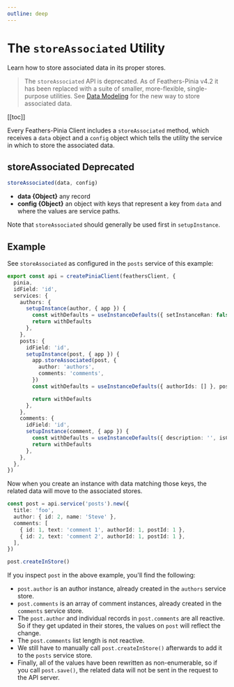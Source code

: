 ```yaml
---
outline: deep
---
```


<script setup>
import Badge from '../components/Badge.vue'
import BlockQuote from '../components/BlockQuote.vue'
</script>

# The `storeAssociated` Utility

Learn how to store associated data in its proper stores.

<BlockQuote type="danger">

The `storeAssociated` API is deprecated.  As of Feathers-Pinia v4.2 it has been replaced with a suite of smaller, 
more-flexible, single-purpose utilities. See [Data Modeling](/guide/data-modeling) for the new way to store associated 
data.

</BlockQuote>

[[toc]]

Every Feathers-Pinia Client includes a `storeAssociated` method, which receives a `data` object and a `config` object which
tells the utility the service in which to store the associated data.

## storeAssociated <Badge type="danger"> Deprecated </Badge>

```ts
storeAssociated(data, config)
```

- **data {Object}** any record
- **config {Object}** an object with keys that represent a key from `data` and where the values are service paths.

Note that `storeAssociated` should generally be used first in `setupInstance`.

## Example

See `storeAssociated` as configured in the `posts` service of this example:

```ts
export const api = createPiniaClient(feathersClient, {
  pinia,
  idField: 'id',
  services: {
    authors: {
      setupInstance(author, { app }) {
        const withDefaults = useInstanceDefaults({ setInstanceRan: false }, author)
        return withDefaults
      },
    },
    posts: {
      idField: 'id',
      setupInstance(post, { app }) {
        app.storeAssociated(post, {
          author: 'authors',
          comments: 'comments',
        })
        const withDefaults = useInstanceDefaults({ authorIds: [] }, post)

        return withDefaults
      },
    },
    comments: {
      idField: 'id',
      setupInstance(comment, { app }) {
        const withDefaults = useInstanceDefaults({ description: '', isComplete: false }, comment)
        return withDefaults
      },
    },
  },
})
```

Now when you create an instance with data matching those keys, the related data will move to the associated stores.

```ts
const post = api.service('posts').new({
  title: 'foo',
  author: { id: 2, name: 'Steve' },
  comments: [
    { id: 1, text: 'comment 1', authorId: 1, postId: 1 },
    { id: 2, text: 'comment 2', authorId: 1, postId: 1 },
  ],
})

post.createInStore()
```

If you inspect `post` in the above example, you'll find the following:

- `post.author` is an author instance, already created in the `authors` service store.
- `post.comments` is an array of comment instances, already created in the `comments` service store.
- The `post.author` and individual records in `post.comments` are all reactive. So if they get updated in their
stores, the values on `post` will reflect the change.
- The `post.comments` list length is not reactive.
- We still have to manually call `post.createInStore()` afterwards to add it to the `posts` service store.
- Finally, all of the values have been rewritten as non-enumerable, so if you call `post.save()`, the related data will
not be sent in the request to the API server.
